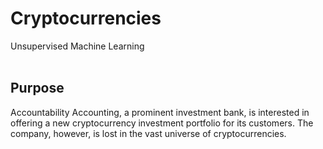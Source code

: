 # Cryptocurrencies
Unsupervised Machine Learning
<BR><BR>
## Purpose
Accountability Accounting, a prominent investment bank, is interested in offering a new cryptocurrency investment portfolio for its customers. The company, however, is lost in the vast universe of cryptocurrencies.
